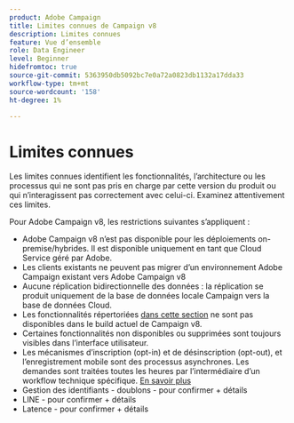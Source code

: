 ```yaml
---
product: Adobe Campaign
title: Limites connues de Campaign v8
description: Limites connues
feature: Vue d’ensemble
role: Data Engineer
level: Beginner
hidefromtoc: true
source-git-commit: 5363950db5092bc7e0a72a0823db1132a17dda33
workflow-type: tm+mt
source-wordcount: '158'
ht-degree: 1%

---
```


# Limites connues

Les limites connues identifient les fonctionnalités, l’architecture ou les processus qui ne sont pas pris en charge par cette version du produit ou qui n’interagissent pas correctement avec celui-ci. Examinez attentivement ces limites.

Pour Adobe Campaign v8, les restrictions suivantes s’appliquent :

* Adobe Campaign v8 n’est pas disponible pour les déploiements on-premise/hybrides. Il est disponible uniquement en tant que Cloud Service géré par Adobe.
* Les clients existants ne peuvent pas migrer d’un environnement Adobe Campaign existant vers Adobe Campaign v8
* Aucune réplication bidirectionnelle des données : la réplication se produit uniquement de la base de données locale Campaign vers la base de données Cloud.
* Les fonctionnalités répertoriées [dans cette section](capability-matrix.md#gs-unavailable-features) ne sont pas disponibles dans le build actuel de Campaign v8.
* Certaines fonctionnalités non disponibles ou supprimées sont toujours visibles dans l’interface utilisateur.
* Les mécanismes d’inscription (opt-in) et de désinscription (opt-out), et l’enregistrement mobile sont des processus asynchrones. Les demandes sont traitées toutes les heures par l’intermédiaire d’un workflow technique spécifique. [En savoir plus](../config/replication.md#tech-wf)
* Gestion des identifiants - doublons - pour confirmer + détails
* LINE - pour confirmer + détails
* Latence - pour confirmer + détails

